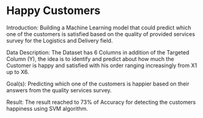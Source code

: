 # Happy Customers

Introduction: 
Building a Machine Learning model that could predict which one of the customers is satisfied based on the quality of provided services survey for the Logistics and Delivery field.

Data Description:
The Dataset has 6 Columns in addition of the Targeted Column (Y), the idea is to identify and predict about how much the Customer is happy and satisfied with his order ranging increasingly from X1 up to X6.

Goal(s):
Predicting which one of the customers is happier based on their answers from the quality services survey.

Result: 
The result reached to 73% of Accuracy for detecting the customers happiness using SVM algorithm.
